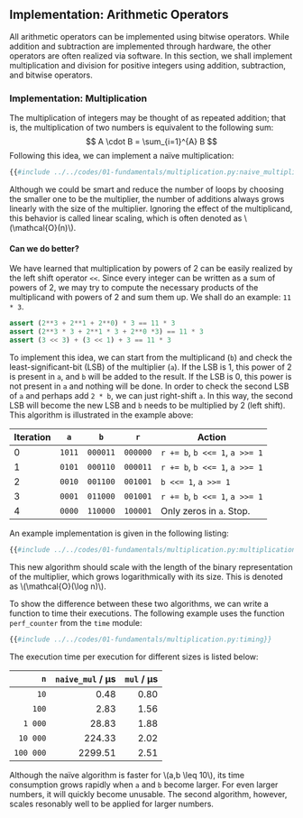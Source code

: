 ## Implementation: Arithmetic Operators

All arithmetic operators can be implemented using bitwise operators. 
While addition and subtraction are implemented through hardware, 
the other operators are often realized via software. In this section, we shall 
implement multiplication and division for positive integers using addition, 
subtraction, and bitwise operators.

### Implementation: Multiplication

The multiplication of integers may be thought of as repeated addition; 
that is, the multiplication of two numbers is equivalent to the following
sum:
$$
A \cdot B = \sum_{i=1}^{A} B
$$
Following this idea, we can implement a na&iuml;ve multiplication: 
```python
{{#include ../../codes/01-fundamentals/multiplication.py:naive_multiplication}}
```

Although we could be smart and reduce the number of loops by choosing the 
smaller one to be the multiplier, the number of additions always 
grows linearly with the size of the multiplier. Ignoring the effect of the
multiplicand, this behavior is called linear scaling, which is often denoted 
as \\(\mathcal{O}(n)\\). 

#### Can we do better?

We have learned that multiplication by powers of 2 can be easily realized by
the left shift operator `<<`. Since every integer can be written as a sum of 
powers of 2, we may try to compute the necessary products of the multiplicand 
with powers of 2 and sum them up. We shall do an example: `11 * 3`.
```python
assert (2**3 + 2**1 + 2**0) * 3 == 11 * 3
assert (2**3 * 3 + 2**1 * 3 + 2**0 *3) == 11 * 3
assert (3 << 3) + (3 << 1) + 3 == 11 * 3
```
To implement this idea, we can start from the multiplicand (`b`) and check the 
least-significant-bit (LSB) of the multiplier (`a`). If the LSB is 1, this 
power of 2 is present in `a`, and `b` will be added to the result. If 
the LSB is 0, this power is 
not present in `a` and nothing will be done. In order to check the second LSB of `a` 
and perhaps add `2 * b`, we can just right-shift `a`. In this way, the second LSB
will become the new LSB and `b` needs to be multiplied by 2 (left shift).
This algorithm is illustrated in the example above: <br>

|Iteration | `a`    | `b`       | `r`      | Action                          |
|----------|:------:|:---------:|:--------:|---------------------------------|
| 0        | `1011` | `000011`  | `000000` | `r += b`,  `b <<= 1`, `a >>= 1` |
| 1        | `0101` | `000110`  | `000011` | `r += b`,  `b <<= 1`, `a >>= 1` |
| 2        | `0010` | `001100`  | `001001` | `b <<= 1`, `a >>= 1`            |
| 3        | `0001` | `011000`  | `001001` | `r += b`,  `b <<= 1`, `a >>= 1` |
| 4        | `0000` | `110000`  | `100001` | Only zeros in `a`. Stop.        |

An example implementation is given in the following listing:
```python
{{#include ../../codes/01-fundamentals/multiplication.py:multiplication}}
```

This new algorithm should scale with the length of the binary representation of 
the multiplier, which grows logarithmically with its size. This is denoted as
\\(\mathcal{O}(\log n)\\). 

To show the difference between these two algorithms, we can write a function 
to time their executions. The following example uses the function 
`perf_counter` from the `time` module:
```python
{{#include ../../codes/01-fundamentals/multiplication.py:timing}}
```

The execution time per execution for different sizes is listed below:

| `n`       | `naive_mul` / &#956;s | `mul` / &#956;s |
|----------:|-----------------:|-----------:|
|      `10` | 0.48             | 0.80       |
|     `100` | 2.83             | 1.56       |
|   `1 000` | 28.83            | 1.88       |
|  `10 000` | 224.33           | 2.02       |
| `100 000` | 2299.51          | 2.51       |

Although the na&iuml;ve algorithm is faster for \\(a,b \leq 10\\), its time 
consumption grows rapidly when `a` and `b` become larger. For even larger 
numbers, it will quickly become unusable. The second algorithm, however, 
scales resonably well to be applied for larger numbers.
